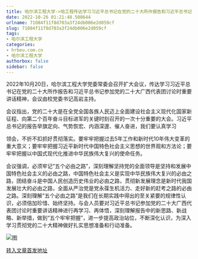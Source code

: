 ```yaml
---
title: 哈尔滨工程大学->哈工程传达学习习近平总书记在党的二十大所作报告和习近平总书记重要讲话精神 | hrbeu.com.cn
date: 2022-10-26 01:21:48.508644
urlname: 71084f11f8d703a3f24db006e2d059cf
slug: 71084f11f8d703a3f24db006e2d059cf
tags: 
- 哈尔滨工程大学
categories:
- hrbeu.com.cn
- 哈尔滨工程大学
authorbox: false
sidebar: false
---
```

2022年10月20日，哈尔滨工程大学党委常委会召开扩大会议，传达学习习近平总书记在党的二十大所作报告和习近平总书记参加党的二十大广西代表团讨论时重要讲话精神，会议由校党委书记高岩主持。

会议指出，党的二十大是在全党全国各族人民迈上全面建设社会主义现代化国家新征程、向第二个百年奋斗目标进军的关键时刻召开的一次十分重要的大会。习近平总书记的报告举旗定向、气势恢宏、内涵深邃、催人奋进，我们要认真学习
<!--more-->
领会，不折不扣抓好贯彻落实。要牢牢把握过去5年工作和新时代10年伟大变革的重大意义；要牢牢把握习近平新时代中国特色社会主义思想的世界观和方法论；要牢牢把握以中国式现代化推进中华民族伟大复兴的使命任务。

会议强调，必须牢记“五个必由之路”，深刻理解坚持党的全面领导是坚持和发展中国特色社会主义的必由之路，中国特色社会主义是实现中华民族伟大复兴的必由之路，团结奋斗是中国人民创造历史伟业的必由之路，贯彻新发展理念是新时代我国发展壮大的必由之路，全面从严治党是党永葆生机活力、走好新的赶考之路的必由之路。深刻理解“五个必由之路”是我们在长期实践中得出的至关紧要的规律性认识，必须倍加珍惜、始终坚持。与会人员要对习近平总书记参加党的二十大广西代表团讨论时重要讲话精神进行再学习、再体悟，深刻理解报告中的新思路、新战略、新举措，做到“五个牢牢把握”，进一步提高政治站位，不断深化认识，为深入学习贯彻党的二十大精神做好扎实思想准备和行动准备。

![图](http://gongxue.cn/__local/9/A1/80/D5512971F918E010DDD6D07EB17_C175D046_32E9.jpg)

[转入文章首发地址](http://gongxue.cn/info/1017/73399.htm)